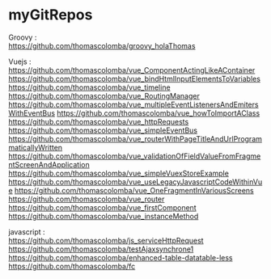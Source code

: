 # myGitRepos

Groovy : <br/>
https://github.com/thomascolomba/groovy_holaThomas

Vuejs : <br/>
https://github.com/thomascolomba/vue_ComponentActingLikeAContainer
https://github.com/thomascolomba/vue_bindHtmlInputElementsToVariables
https://github.com/thomascolomba/vue_timeline
https://github.com/thomascolomba/vue_RoutingManager
https://github.com/thomascolomba/vue_multipleEventListenersAndEmitersWithEventBus
https://github.com/thomascolomba/vue_howToImportAClass
https://github.com/thomascolomba/vue_httpRequests
https://github.com/thomascolomba/vue_simpleEventBus
https://github.com/thomascolomba/vue_routerWithPageTitleAndUrlProgrammaticallyWritten
https://github.com/thomascolomba/vue_validationOfFieldValueFromFragmentScreenAndApplication
https://github.com/thomascolomba/vue_simpleVuexStoreExample
https://github.com/thomascolomba/vue_useLegacyJavascriptCodeWithinVue
https://github.com/thomascolomba/vue_OneFragmentInVariousScreens
https://github.com/thomascolomba/vue_router
https://github.com/thomascolomba/vue_firstComponent
https://github.com/thomascolomba/vue_instanceMethod

javascript : <br/>
https://github.com/thomascolomba/js_serviceHttpRequest
https://github.com/thomascolomba/testAjaxsynchrone1
https://github.com/thomascolomba/enhanced-table-datatable-less
https://github.com/thomascolomba/fc
